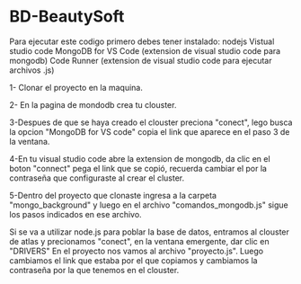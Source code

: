 # BD-BeautySoft

Para ejecutar este codigo primero debes tener instalado: 
nodejs Vistual studio code MongoDB for VS Code 
(extension de visual studio code para mongodb) Code Runner 
(extension de visual studio code para ejecutar archivos .js)


1- Clonar el proyecto en la maquina.

2- En la pagina de mondodb crea tu clouster.

3-Despues de que se haya creado el clouster preciona "conect", lego busca la opcion 
"MongoDB for VS code" copia el link que aparece en el paso 3 de la ventana.

4-En tu visual studio code abre la extension de mongodb, da clic en el boton "connect" 
pega el link que se copió, recuerda cambiar el por la contraseña que configuraste al crear el cluster.

5-Dentro del proyecto que clonaste ingresa a la carpeta "mongo_background" y luego en el 
archivo "comandos_mongodb.js" sigue los pasos indicados en ese archivo.


Si se va a utilizar node.js para poblar la base de datos, entramos al clouster de atlas y precionamos "conect", 
en la ventana emergente, dar clic en "DRIVERS"
En el proyecto nos vamos al archivo "proyecto.js".
Luego cambiamos el link que estaba por el que copiamos y cambiamos la contraseña por la que tenemos en el clouster.
